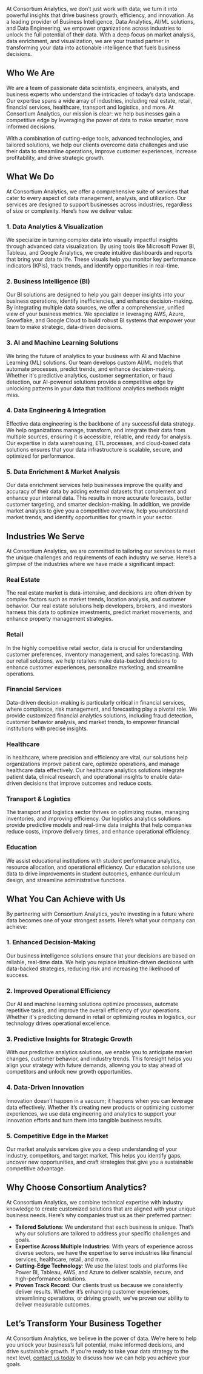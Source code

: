 At Consortium Analytics, we don’t just work with data; we turn it into powerful insights that drive business growth, efficiency, and innovation. As a leading provider of Business Intelligence, Data Analytics, AI/ML solutions, and Data Engineering, we empower organizations across industries to unlock the full potential of their data. With a deep focus on market analysis, data enrichment, and visualization, we are your trusted partner in transforming your data into actionable intelligence that fuels business decisions.

## Who We Are

We are a team of passionate data scientists, engineers, analysts, and business experts who understand the intricacies of today’s data landscape. Our expertise spans a wide array of industries, including real estate, retail, financial services, healthcare, transport and logistics, and more. At Consortium Analytics, our mission is clear: we help businesses gain a competitive edge by leveraging the power of data to make smarter, more informed decisions.

With a combination of cutting-edge tools, advanced technologies, and tailored solutions, we help our clients overcome data challenges and use their data to streamline operations, improve customer experiences, increase profitability, and drive strategic growth.

## What We Do

At Consortium Analytics, we offer a comprehensive suite of services that cater to every aspect of data management, analysis, and utilization. Our services are designed to support businesses across industries, regardless of size or complexity. Here’s how we deliver value:

### 1. Data Analytics & Visualization

We specialize in turning complex data into visually impactful insights through advanced data visualization. By using tools like Microsoft Power BI, Tableau, and Google Analytics, we create intuitive dashboards and reports that bring your data to life. These visuals help you monitor key performance indicators (KPIs), track trends, and identify opportunities in real-time.

### 2. Business Intelligence (BI)

Our BI solutions are designed to help you gain deeper insights into your business operations, identify inefficiencies, and enhance decision-making. By integrating multiple data sources, we offer a comprehensive, unified view of your business metrics. We specialize in leveraging AWS, Azure, Snowflake, and Google Cloud to build robust BI systems that empower your team to make strategic, data-driven decisions.

### 3. AI and Machine Learning Solutions

We bring the future of analytics to your business with AI and Machine Learning (ML) solutions. Our team develops custom AI/ML models that automate processes, predict trends, and enhance decision-making. Whether it's predictive analytics, customer segmentation, or fraud detection, our AI-powered solutions provide a competitive edge by unlocking patterns in your data that traditional analytics methods might miss.

### 4. Data Engineering & Integration

Effective data engineering is the backbone of any successful data strategy. We help organizations manage, transform, and integrate their data from multiple sources, ensuring it is accessible, reliable, and ready for analysis. Our expertise in data warehousing, ETL processes, and cloud-based data solutions ensures that your data infrastructure is scalable, secure, and optimized for performance.

### 5. Data Enrichment & Market Analysis

Our data enrichment services help businesses improve the quality and accuracy of their data by adding external datasets that complement and enhance your internal data. This results in more accurate forecasts, better customer targeting, and smarter decision-making. In addition, we provide market analysis to give you a competitive overview, help you understand market trends, and identify opportunities for growth in your sector.

## Industries We Serve

At Consortium Analytics, we are committed to tailoring our services to meet the unique challenges and requirements of each industry we serve. Here’s a glimpse of the industries where we have made a significant impact:

### Real Estate

The real estate market is data-intensive, and decisions are often driven by complex factors such as market trends, location analysis, and customer behavior. Our real estate solutions help developers, brokers, and investors harness this data to optimize investments, predict market movements, and enhance property management strategies.

### Retail

In the highly competitive retail sector, data is crucial for understanding customer preferences, inventory management, and sales forecasting. With our retail solutions, we help retailers make data-backed decisions to enhance customer experiences, personalize marketing, and streamline operations.

### Financial Services

Data-driven decision-making is particularly critical in financial services, where compliance, risk management, and forecasting play a pivotal role. We provide customized financial analytics solutions, including fraud detection, customer behavior analysis, and market trends, to empower financial institutions with precise insights.

### Healthcare

In healthcare, where precision and efficiency are vital, our solutions help organizations improve patient care, optimize operations, and manage healthcare data effectively. Our healthcare analytics solutions integrate patient data, clinical research, and operational insights to enable data-driven decisions that improve outcomes and reduce costs.

### Transport & Logistics

The transport and logistics sector thrives on optimizing routes, managing inventories, and improving efficiency. Our logistics analytics solutions provide predictive models and real-time data insights that help companies reduce costs, improve delivery times, and enhance operational efficiency.

### Education

We assist educational institutions with student performance analytics, resource allocation, and operational efficiency. Our education solutions use data to drive improvements in student outcomes, enhance curriculum design, and streamline administrative functions.

## What You Can Achieve with Us

By partnering with Consortium Analytics, you’re investing in a future where data becomes one of your strongest assets. Here’s what your company can achieve:

### 1. Enhanced Decision-Making

Our business intelligence solutions ensure that your decisions are based on reliable, real-time data. We help you replace intuition-driven decisions with data-backed strategies, reducing risk and increasing the likelihood of success.

### 2. Improved Operational Efficiency

Our AI and machine learning solutions optimize processes, automate repetitive tasks, and improve the overall efficiency of your operations. Whether it's predicting demand in retail or optimizing routes in logistics, our technology drives operational excellence.

### 3. Predictive Insights for Strategic Growth

With our predictive analytics solutions, we enable you to anticipate market changes, customer behavior, and industry trends. This foresight helps you align your strategy with future demands, allowing you to stay ahead of competitors and unlock new growth opportunities.

### 4. Data-Driven Innovation

Innovation doesn’t happen in a vacuum; it happens when you can leverage data effectively. Whether it’s creating new products or optimizing customer experiences, we use data engineering and analytics to support your innovation efforts and turn them into tangible business results.

### 5. Competitive Edge in the Market

Our market analysis services give you a deep understanding of your industry, competitors, and target market. This helps you identify gaps, uncover new opportunities, and craft strategies that give you a sustainable competitive advantage.

## Why Choose Consortium Analytics?

At Consortium Analytics, we combine technical expertise with industry knowledge to create customized solutions that are aligned with your unique business needs. Here’s why companies trust us as their preferred partner:

- **Tailored Solutions**: We understand that each business is unique. That’s why our solutions are tailored to address your specific challenges and goals.
- **Expertise Across Multiple Industries**: With years of experience across diverse sectors, we have the expertise to serve industries like financial services, healthcare, retail, and more.
- **Cutting-Edge Technology**: We use the latest tools and platforms like Power BI, Tableau, AWS, and Azure to deliver scalable, secure, and high-performance solutions.
- **Proven Track Record**: Our clients trust us because we consistently deliver results. Whether it’s enhancing customer experiences, streamlining operations, or driving growth, we’ve proven our ability to deliver measurable outcomes.

## Let’s Transform Your Business Together

At Consortium Analytics, we believe in the power of data. We’re here to help you unlock your business’s full potential, make informed decisions, and drive sustainable growth. If you’re ready to take your data strategy to the next level, [contact us today](#) to discuss how we can help you achieve your goals.
